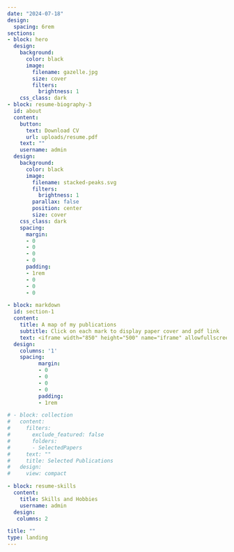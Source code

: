 ```yaml
---
date: "2024-07-18"
design:
  spacing: 6rem
sections:
- block: hero
  design:
    background:
      color: black
      image:
        filename: gazelle.jpg
        size: cover
        filters:
          brightness: 1
    css_class: dark
- block: resume-biography-3
  id: about
  content:
    button:
      text: Download CV
      url: uploads/resume.pdf
    text: ""
    username: admin
  design:
    background:
      color: black
      image:
        filename: stacked-peaks.svg
        filters:
          brightness: 1
        parallax: false
        position: center
        size: cover
    css_class: dark
    spacing:
      margin:
      - 0
      - 0
      - 0
      - 0
      padding:
      - 1rem
      - 0
      - 0
      - 0

- block: markdown
  id: section-1
  content:
    title: A map of my publications
    subtitle: Click on each mark to display paper cover and pdf link
    text: <iframe width="850" height="500" name="iframe" allowfullscreen=true  src="https://ramirocrego.github.io/PapersMap//" style="solid black"></iframe>
  design:
    columns: '1'
    spacing:
          margin:
          - 0
          - 0
          - 0
          - 0
          padding:
          - 1rem

# - block: collection
#   content:
#     filters:
#       exclude_featured: false
#       folders:
#       - SelectedPapers
#     text: ""
#     title: Selected Publications
#   design:
#     view: compact

- block: resume-skills
  content:
    title: Skills and Hobbies
    username: admin
  design:
   columns: 2

title: ""
type: landing
---
```

